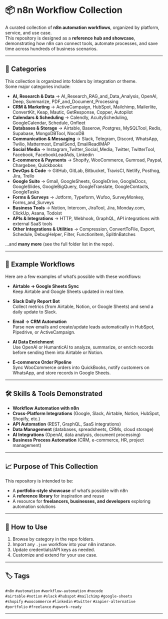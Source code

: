 # 📦 n8n Workflow Collection

A curated collection of **n8n automation workflows**, organized by platform, service, and use case.  
This repository is designed as a **reference hub and showcase**, demonstrating how n8n can connect tools, automate processes, and save time across hundreds of business scenarios.

---

## 📂 Categories

This collection is organized into folders by integration or theme.  
Some major categories include:

- **AI, Research & Data** → AI_Research_RAG_and_Data_Analysis, OpenAI, Deep, Summarize, PDF_and_Document_Processing  
- **CRM & Marketing** → ActiveCampaign, HubSpot, Mailchimp, Mailerlite, ConvertKit, Keap, Mautic, GetResponse, Copper, Autopilot  
- **Calendars & Scheduling** → Calendly, AcuityScheduling, GoogleCalendar, Schedule, Onfleet  
- **Databases & Storage** → Airtable, Baserow, Postgres, MySQLTool, Redis, Supabase, MongoDBTool, NocoDB  
- **Communication & Messaging** → Slack, Telegram, Discord, WhatsApp, Twilio, Mattermost, EmailSend, EmailReadIMAP  
- **Social Media** → Instagram_Twitter_Social_Media, Twitter, TwitterTool, Facebook, FacebookLeadAds, Linkedin  
- **E-commerce & Payments** → Shopify, WooCommerce, Gumroad, Paypal, Chargebee, Quickbooks  
- **DevOps & Code** → GitHub, GitLab, Bitbucket, TravisCI, Netlify, Posthog, Jira, Trello  
- **Google Suite** → Gmail, GoogleSheets, GoogleDrive, GoogleDocs, GoogleSlides, GoogleBigQuery, GoogleTranslate, GoogleContacts, GoogleTasks  
- **Forms & Surveys** → Jotform, Typeform, Wufoo, SurveyMonkey, Forms_and_Surveys  
- **Business Tools** → Notion, Intercom, JiraTool, Jira, Monday.com, ClickUp, Asana, Todoist  
- **APIs & Integrations** → HTTP, Webhook, GraphQL, API integrations with external SaaS tools  
- **Other Integrations & Utilities** → Compression, ConvertToFile, Export, Schedule, DebugHelper, Filter, FunctionItem, SplitInBatches  

…and **many more** (see the full folder list in the repo).  

---

## 📌 Example Workflows

Here are a few examples of what’s possible with these workflows:

- **Airtable → Google Sheets Sync**  
  Keep Airtable and Google Sheets updated in real time.  

- **Slack Daily Report Bot**  
  Collect metrics (from Airtable, Notion, or Google Sheets) and send a daily update to Slack.  

- **Email → CRM Automation**  
  Parse new emails and create/update leads automatically in HubSpot, Pipedrive, or ActiveCampaign.  

- **AI Data Enrichment**  
  Use OpenAI or HumanticAI to analyze, summarize, or enrich records before sending them into Airtable or Notion.  

- **E-commerce Order Pipeline**  
  Sync WooCommerce orders into QuickBooks, notify customers on WhatsApp, and store records in Google Sheets.  

---

## 🛠️ Skills & Tools Demonstrated

- **Workflow Automation with n8n**  
- **Cross-Platform Integrations** (Google, Slack, Airtable, Notion, HubSpot, Shopify, etc.)  
- **API Automation** (REST, GraphQL, SaaS integrations)  
- **Data Management** (databases, spreadsheets, CRMs, cloud storage)  
- **AI Integrations** (OpenAI, data analysis, document processing)  
- **Business Process Automation** (CRM, e-commerce, HR, project management)  

---

## 📈 Purpose of This Collection

This repository is intended to be:  
- A **portfolio-style showcase** of what’s possible with n8n  
- A **reference library** for inspiration and reuse  
- A resource for **freelancers, businesses, and developers** exploring automation solutions  

---

## 🔎 How to Use

1. Browse by category in the repo folders.  
2. Import any `.json` workflow into your n8n instance.  
3. Update credentials/API keys as needed.  
4. Customize and extend for your use case.  

---

## 🏷️ Tags

`#n8n` `#automation` `#workflow-automation` `#nocode`  
`#airtable` `#notion` `#slack` `#hubspot` `#mailchimp` `#google-sheets`  
`#shopify` `#woocommerce` `#linkedin` `#twitter` `#zapier-alternative`  
`#portfolio` `#freelance` `#upwork-ready`  

---

